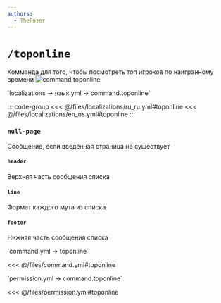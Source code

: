 ```yaml
---
authors:
  - TheFaser
---
```


# `/toponline`

Комманда для того, чтобы посмотреть топ игроков по наигранному времени
![command toponline](/commandtoponline.png)

[//]: # (localization)
<!--@include: @/parts/words.md#localization--> 
<!--@include: @/parts/words.md#path--> `localizations → язык.yml → command.toponline`

<!--@include: @/parts/words.md#default--> 

::: code-group
<<< @/files/localizations/ru_ru.yml#toponline
<<< @/files/localizations/en_us.yml#toponline
:::

### `null-page`

Сообщение, если введённая страница не существует

#### `header`

Верхняя часть сообщения списка

#### `line`

Формат каждого мута из списка

#### `footer`

Нижняя часть сообщения списка

[//]: # (command.yml)
<!--@include: @/parts/words.md#setting-->
<!--@include: @/parts/words.md#path--> `command.yml → toponline`

<!--@include: @/parts/words.md#default-->
<<< @/files/command.yml#toponline

<!--@include: @/parts/enable.md-->
<!--@include: @/parts/perPage.md-->
<!--@include: @/parts/aliases.md-->
<!--@include: @/parts/cooldown.md-->
<!--@include: @/parts/sound.md-->

[//]: # (permission.yml)
<!--@include: @/parts/words.md#permission-->
<!--@include: @/parts/words.md#path--> `permission.yml → command.toponline`

<!--@include: @/parts/words.md#default-->
<<< @/files/permission.yml#toponline

<!--@include: @/parts/permission/permissionTier3.md-->
<!--@include: @/parts/permission/cooldown.md-->
<!--@include: @/parts/permission/sound.md-->

